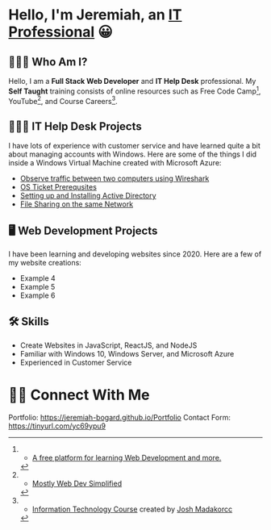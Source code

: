 # Hello, I'm Jeremiah, an [IT Professional](https://jeremiah-bogard.github.io/Portfolio) 😀

  ## 🧍🏼‍♂️ Who Am I?
  
   Hello, I am a **Full Stack Web Developer** and **IT Help Desk** professional. My **Self Taught** training consists of online resources such as Free Code Camp[^1], YouTube[^2], and Course Careers[^3].
   
   [^1]: - [A free platform for learning Web Development and more.](https://freecodecamp.org)
   [^2]: - [Mostly Web Dev Simplified](https://www.youtube.com/@WebDevSimplified)
   [^3]: - [Information Technology Course](https://coursecareers.com) created by [Josh Madakorcc](https://github.com/joshmadakorcc)
   
  ## 👨🏼‍💻 IT Help Desk Projects
  
   I have lots of experience with customer service and have learned quite a bit about managing accounts with Windows. Here are some of the things I did inside a Windows Virtual Machine created with Microsoft Azure:
   
   - [Observe traffic between two computers using Wireshark](https://github.com/Jeremiah-Bogard/observe-traffic-wireshark)
   - [OS Ticket Prerequsites](https://github.com/Jeremiah-Bogard/osTicket-prereqs)
   - [Setting up and Installing Active Directory](https://github.com/Jeremiah-Bogard/active-directory-prereqs)
   - [File Sharing on the same Network](https://github.com/Jeremiah-Bogard/network-file-sharing)
 
  ## 🖥️ Web Development Projects
  
   I have been learning and developing websites since 2020. Here are a few of my website creations:
   
   - Example 4
   - Example 5
   - Example 6
 
  ## 🛠️ Skills
  
   - Create Websites in JavaScript, ReactJS, and NodeJS
   - Familiar with Windows 10, Windows Server, and Microsoft Azure
   - Experienced in Customer Service
 
# 🤳🏻 Connect With Me

  Portfolio: https://jeremiah-bogard.github.io/Portfolio
  Contact Form: https://tinyurl.com/yc69ypu9
